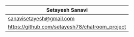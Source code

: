 | Setayesh Sanavi                               |
| --------------------------------------------- |
| sanavisetayesh@gmail.com                      |
| https://github.com/setayesh78/chatroom_project|
